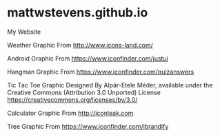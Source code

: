 # mattwstevens.github.io
My Website


Weather Graphic From http://www.icons-land.com/

Android Graphic From https://www.iconfinder.com/justui

Hangman Graphic From https://www.iconfinder.com/quizanswers

Tic Tac Toe Graphic Designed By Alpár-Etele Méder, available under the Creative Commons (Attribution 3.0 Unported) License https://creativecommons.org/licenses/by/3.0/

Calculator Graphic From http://iconleak.com

Tree Graphic From https://www.iconfinder.com/ibrandify

